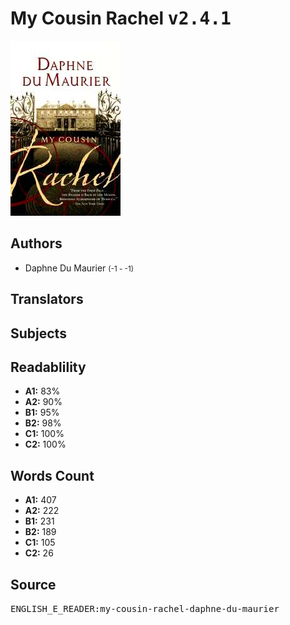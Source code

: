 # My Cousin Rachel <kbd>v2.4.1</kbd>

![](./cover.medium.jpg "")

## Authors


 - Daphne Du Maurier <small>(-1 - -1)</small>

## Translators



## Subjects



## Readablility


 - **A1:** 83%
 - **A2:** 90%
 - **B1:** 95%
 - **B2:** 98%
 - **C1:** 100%
 - **C2:** 100%

## Words Count


 - **A1:** 407
 - **A2:** 222
 - **B1:** 231
 - **B2:** 189
 - **C1:** 105
 - **C2:** 26

## Source


<kbd>ENGLISH_E_READER:my-cousin-rachel-daphne-du-maurier</kbd>
